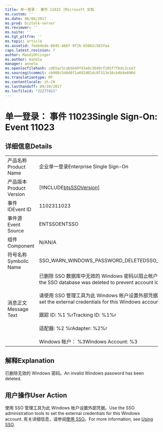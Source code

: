 ```yaml
---
title: 单一登录： 事件 11023 |Microsoft 文档
ms.custom: ''
ms.date: 06/08/2017
ms.prod: biztalk-server
ms.reviewer: ''
ms.suite: ''
ms.tgt_pltfrm: ''
ms.topic: article
ms.assetid: feeb4ede-6045-46bf-9f2b-65062c583faa
caps.latest.revision: 7
author: MandiOhlinger
ms.author: mandia
manager: anneta
ms.openlocfilehash: cd65ac5cab5b49f43e0c3649cf205f7f6dc2ceaf
ms.sourcegitcommit: cb908c540d8f1a692d01dc8f313e16cb4b4e696d
ms.translationtype: MT
ms.contentlocale: zh-CN
ms.lasthandoff: 09/20/2017
ms.locfileid: "22277421"
---
```

# <a name="single-sign-on-event-11023"></a><span data-ttu-id="54958-102">单一登录： 事件 11023</span><span class="sxs-lookup"><span data-stu-id="54958-102">Single Sign-On: Event 11023</span></span>
## <a name="details"></a><span data-ttu-id="54958-103">详细信息</span><span class="sxs-lookup"><span data-stu-id="54958-103">Details</span></span>  
  
|||  
|-|-|  
|<span data-ttu-id="54958-104">产品名称</span><span class="sxs-lookup"><span data-stu-id="54958-104">Product Name</span></span>|<span data-ttu-id="54958-105">企业单一登录</span><span class="sxs-lookup"><span data-stu-id="54958-105">Enterprise Single Sign-On</span></span>|  
|<span data-ttu-id="54958-106">产品版本</span><span class="sxs-lookup"><span data-stu-id="54958-106">Product Version</span></span>|[!INCLUDE[btsSSOVersion](../includes/btsssoversion-md.md)]|  
|<span data-ttu-id="54958-107">事件 ID</span><span class="sxs-lookup"><span data-stu-id="54958-107">Event ID</span></span>|<span data-ttu-id="54958-108">11023</span><span class="sxs-lookup"><span data-stu-id="54958-108">11023</span></span>|  
|<span data-ttu-id="54958-109">事件源</span><span class="sxs-lookup"><span data-stu-id="54958-109">Event Source</span></span>|<span data-ttu-id="54958-110">ENTSSO</span><span class="sxs-lookup"><span data-stu-id="54958-110">ENTSSO</span></span>|  
|<span data-ttu-id="54958-111">组件</span><span class="sxs-lookup"><span data-stu-id="54958-111">Component</span></span>|<span data-ttu-id="54958-112">N/A</span><span class="sxs-lookup"><span data-stu-id="54958-112">N/A</span></span>|  
|<span data-ttu-id="54958-113">符号名称</span><span class="sxs-lookup"><span data-stu-id="54958-113">Symbolic Name</span></span>|<span data-ttu-id="54958-114">SSO_WARN_WINDOWS_PASSWORD_DELETED</span><span class="sxs-lookup"><span data-stu-id="54958-114">SSO_WARN_WINDOWS_PASSWORD_DELETED</span></span>|  
|<span data-ttu-id="54958-115">消息正文</span><span class="sxs-lookup"><span data-stu-id="54958-115">Message Text</span></span>|<span data-ttu-id="54958-116">已删除 SSO 数据库中无效的 Windows 密码以阻止帐户锁定。%r</span><span class="sxs-lookup"><span data-stu-id="54958-116">An invalid Windows password in the SSO database was deleted to prevent account lockout.%r</span></span><br /><br /> <span data-ttu-id="54958-117">请使用 SSO 管理工具为此 Windows 帐户设置外部凭据。%r</span><span class="sxs-lookup"><span data-stu-id="54958-117">Use the SSO administration tools to set the external credentials for this Windows account.%r</span></span><br /><br /> <span data-ttu-id="54958-118">跟踪 ID: %1 %r</span><span class="sxs-lookup"><span data-stu-id="54958-118">Tracking ID: %1%r</span></span><br /><br /> <span data-ttu-id="54958-119">适配器: %2 %r</span><span class="sxs-lookup"><span data-stu-id="54958-119">Adapter: %2%r</span></span><br /><br /> <span data-ttu-id="54958-120">Windows 帐户： %3</span><span class="sxs-lookup"><span data-stu-id="54958-120">Windows Account: %3</span></span>|  
  
## <a name="explanation"></a><span data-ttu-id="54958-121">解释</span><span class="sxs-lookup"><span data-stu-id="54958-121">Explanation</span></span>  
 <span data-ttu-id="54958-122">已删除无效的 Windows 密码。</span><span class="sxs-lookup"><span data-stu-id="54958-122">An invalid Windows password has been deleted.</span></span>  
  
## <a name="user-action"></a><span data-ttu-id="54958-123">用户操作</span><span class="sxs-lookup"><span data-stu-id="54958-123">User Action</span></span>  
 <span data-ttu-id="54958-124">使用 SSO 管理工具为此 Windows 帐户设置外部凭据。</span><span class="sxs-lookup"><span data-stu-id="54958-124">Use the SSO administration tools to set the external credentials for this Windows account.</span></span> <span data-ttu-id="54958-125">有关详细信息，请参阅[使用 SSO](../core/using-sso.md)。</span><span class="sxs-lookup"><span data-stu-id="54958-125">For more information, see [Using SSO](../core/using-sso.md).</span></span>